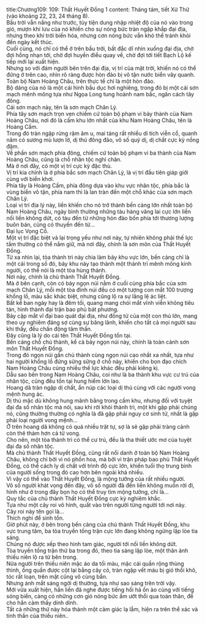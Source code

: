 title:Chương109: 109: Thất Huyết Đồng 1
content:
Tháng tám, tiết Xử Thử (vào khoảng 22, 23, 24 tháng 8).<br>Bầu trời vẫn nắng như trước, tùy tiện dung nhập nhiệt độ của nó vào trong gió, mượn khí lưu của nó khiến cho sự nóng bức tràn ngập khắp đại địa, nhưng theo khí trời biến hóa, nhưng cơn nóng bức vẫn khó thể tránh khỏi đến ngày kết thúc.<br>Cuối cùng, nó chỉ có thể ở trên bầu trời, bất đắc dĩ nhìn xuống đại địa, chờ đợi hồng nhạn tới, chờ đợi huyền điểu quay về, chờ đợi tới tiết Bạch Lộ kế tiếp mới lại xuất hiện.<br>Nhưng so với đám người bên trên đại địa, vị trí của mặt trời, khiến nó có thể đứng ở trên cao, nhìn rõ ràng được hòn đảo bị vô tận nước biển vây quanh.<br>Toàn bộ Nam Hoàng Châu, trên thực tế chỉ là một hòn đảo.<br>Bộ dáng của nó là một cái hình bầu dục hơi nghiêng, trong đó bị một cái sơn mạch mênh mông tựa như Ngọa Long tung hoành nam bắc, ngăn cách tây đông.<br>Cái sơn mạch này, tên là sơn mạch Chân Lý.<br>Phía tây sơn mạch trọn vẹn chiếm cứ toàn bộ phạm vi bảy thành của Nam Hoàng Châu, nơi đó là cấm khu lớn nhất của khu Nam Hoàng Châu, tên là Hoàng Cấm.<br>Trong đó tràn ngập rừng rậm âm u, mai táng rất nhiều di tích viễn cổ, quanh năm có sương mù lượn lờ, dị thú đông đảo, vô số quỷ dị, dị chất cực kỳ nồng đậm.<br>Về phần sơn mạch phía đông, chiếm cứ toàn bộ phạm vi ba thành của Nam Hoàng Châu, cũng là chỗ nhân tộc nghỉ chân.<br>Mà ở nơi đây, có một vị trí cực kỳ đặc thù.<br>Vị trí kia chính là ở phía bắc sơn mạch Chân Lý, là vị trí đầu tiên giáp giới cùng với biển khơi.<br>Phía tây là Hoàng Cấm, phía đông dựa vào khu vực nhân tộc, phía bắc là vùng biển vô tận, phía nam thì là lan tràn đến một chỗ khác của sơn mạch Chân Lý.<br>Loại vị trí địa lý này, liền khiến cho nó trở thành bến cảng lớn nhất toàn bộ Nam Hoàng Châu, ngày bình thường những tàu hàng vãng lai cực lớn liền nối liền không dứt, có tàu đến từ những hòn đảo bốn phía tới thương lượng buôn bán, cũng có thuyền đến từ...<br>Đại lục Vọng Cổ.<br>Một vị trí đặc biệt vả lại trọng yếu như nơi này, tự nhiên không phải thế lực tầm thường có thể nắm giữ, mà nơi đây, chính là sơn môn của Thất Huyết Đồng.<br>Từ xa nhìn lại, tòa thành trì này chia làm bảy khu vực lớn, bến cảng chỉ là một cái trong số đó, bảy khu này tạo thành một thành trì mênh mông kinh người, có thể nói là một tòa hùng thành.<br>Nơi này, chính là chủ thành Thất Huyết Đồng.<br>Mà ở bên cạnh, còn có bảy ngọn núi nằm ở cuối cùng phía bắc của sơn mạch Chân Lý, mỗi một tòa đỉnh núi đều có một tượng con mắt 100 trượng khổng lồ, màu sắc khác biệt, nhưng cũng lộ ra sự lăng lệ ác liệt.<br>Bất kể ban ngày hay là đêm tối, quang mang chói mắt vĩnh viễn không tiêu tán, hình thành đại trận bao phủ bát phương.<br>Bảy cặp mắt vĩ đại bao quát đại địa, như đồng tử của một con thú lớn, mang theo uy nghiêm đáng sợ cùng sự băng lãnh, khiến cho tất cả mọi người sau khi thấy, đều chấn động tâm thần.<br>Đây cũng là lý do cái tên Thất Huyết Đồng tồn tại.<br>Bến cảng chỗ chủ thành, kể cả bảy ngọn núi này, chính là toàn cảnh sơn môn Thất Huyết Đồng.<br>Trong đó ngọn núi gần chủ thành cùng ngọn núi cao nhất xa nhất, tựa như hai người khổng lồ đứng sừng sững ở chỗ này, khiến cho bọn đạo chích Nam Hoàng Châu cùng nhiều thế lực khác đều phải kiêng kị.<br>Dẫu sao bên trong Nam Hoàng Châu, coi như là ba thành khu vực cư trú của nhân tộc, cũng đều tồn tại hung hiểm lớn lao.<br>Hoang dã tràn ngập dị chất, ẩn núp các loại dị thú cùng với các người vong mệnh hung ác.<br>Dị thú mặc dù không hung mãnh bằng trong cấm khu, nhưng đối với tuyệt đại đa số nhân tộc mà nói, sau khi rời khỏi thành trì, một khi gặp phải chúng nó, cũng thường thường có nghĩa là đã gặp phải nguy cơ sinh tử, nhất là gặp phải loại người vong mệnh...<br>Ở trên hoang dã không có quá nhiều trật tự, sợ là sẽ gặp phải tràng cảnh còn thê thảm hơn cả tử vong.<br>Cho nên, một tòa thành trì có thể cư trú, đều là tha thiết ước mơ của tuyệt đại đa số nhân tộc.<br>Mà chủ thành Thất Huyết Đồng, cũng rất nổi danh ở toàn bộ Nam Hoàng Châu, không chỉ bởi vì nó phồn hoa, mà bởi vì trận pháp bao phủ Thất Huyết Đồng, có thể cách ly dị chất với trình độ cực lớn, khiến tuổi thọ trung bình của người sống trong đó cao hơn bên ngoài khá nhiều.<br>Vì vậy có thể vào Thất Huyết Đồng, là mộng tưởng của rất nhiều người.<br>Vô số người khát vọng đến đây, vô số người đã đến liền không muốn rời đi, hình như ở trong đây bọn họ có thể truy tìm mộng tưởng, chỉ là...<br>Quy tắc của chủ thành Thất Huyết Đồng cực kỳ nghiêm khắc.<br>Tựa như một cây roi vô hình, quất vào trên người từng người tới nơi này.<br>Cây roi này tên gọi là...<br>Thích nghi để sinh tồn.<br>Giờ phút này, ở bên trong bến cảng của chủ thành Thất Huyết Đồng, khu vực trung tâm, ba tòa truyền tống trận cực lớn đang không ngừng lập lòe tia sáng.<br>Chúng nó được xếp theo hình tam giác, người tới nối liền không dứt.<br>Tòa truyền tống trận thứ ba trong đó, theo tia sáng lập lòe, một thân ảnh thiếu niên lộ ra từ bên trong.<br>Nửa người trên thiếu niên mặc áo da tối màu, mặc cái quần rộng thùng thình, ống quần được cột lại bằng cây cỏ, tràn ngập vết máu bị gió thổi khô, tóc rất loạn, trên mặt cũng vô cùng bẩn.<br>Nhưng ánh mắt sáng ngời dị thường, tựa như sao sáng trên trời vậy.<br>Mới vừa xuất hiện, hắn liền đã nghe được tiếng hối hả ồn ào cùng với tiếng sóng biển, càng có những cơn gió nóng bức ẩm ướt thổi qua toàn thân, để cho hắn cảm thấy dính dính.<br>Tất cả những thứ này hóa thành một cảm giác lạ lẫm, hiện ra trên thể xác và tinh thần của thiếu niên..<br>